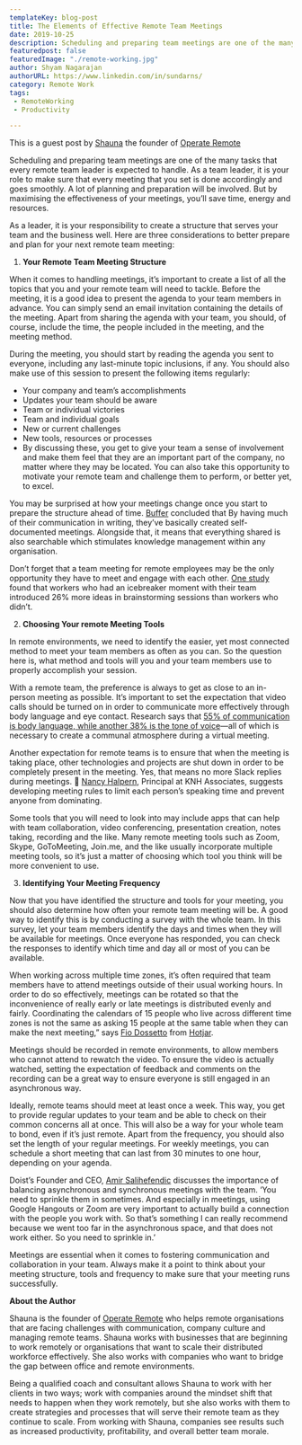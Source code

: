```yaml
---
templateKey: blog-post
title: The Elements of Effective Remote Team Meetings
date: 2019-10-25
description: Scheduling and preparing team meetings are one of the many tasks that every remote team leader is expected to handle. As a team leader, it is your role to make sure that every meeting that you set is done accordingly and goes smoothly. A lot of planning and preparation will be involved. But by maximising the effectiveness of your meetings, you’ll save time, energy and resources.
featuredpost: false
featuredImage: "./remote-working.jpg"
author: Shyam Nagarajan
authorURL: https://www.linkedin.com/in/sundarns/
category: Remote Work
tags:
 - RemoteWorking
 - Productivity

---
```


<!--StartFragment-->

This is a guest post by [Shauna](https://www.linkedin.com/in/shauna-moran-88552151) the founder of [Operate Remote](http://www.operateremote.com/)

Scheduling and preparing team meetings are one of the many tasks that every remote team leader is expected to handle. As a team leader, it is your role to make sure that every meeting that you set is done accordingly and goes smoothly. A lot of planning and preparation will be involved. But by maximising the effectiveness of your meetings, you’ll save time, energy and resources.

As a leader, it is your responsibility to create a structure that serves your team and the business well. Here are three considerations to better prepare and plan for your next remote team meeting:

1. **Your Remote Team Meeting Structure**

When it comes to handling meetings, it’s important to create a list of all the topics that you and your remote team will need to tackle. Before the meeting, it is a good idea to present the agenda to your team members in advance. You can simply send an email invitation containing the details of the meeting. Apart from sharing the agenda with your team, you should, of course, include the time, the people included in the meeting, and the meeting method.

During the meeting, you should start by reading the agenda you sent to everyone, including any last-minute topic inclusions, if any. You should also make use of this session to present the following items regularly:

- Your company and team’s accomplishments
- Updates your team should be aware
- Team or individual victories
- Team and individual goals
- New or current challenges
- New tools, resources or processes
- By discussing these, you get to give your team a sense of involvement and make them feel that they are an important part of the company, no matter where they may be located. You can also take this opportunity to motivate your remote team and challenge them to perform, or better yet, to excel.

You may be surprised at how your meetings change once you start to prepare the structure ahead of time. [Buffer](https://open.buffer.com/asynchronous-meetings/) concluded that By having much of their communication in writing, they’ve basically created self-documented meetings. Alongside that, it means that everything shared is also searchable which stimulates knowledge management within any organisation.

Don’t forget that a team meeting for remote employees may be the only opportunity they have to meet and engage with each other. [One study](https://hbr.org/2017/10/research-for-better-brainstorming-tell-an-embarrassing-story) found that workers who had an icebreaker moment with their team introduced 26% more ideas in brainstorming sessions than workers who didn’t.

2. **Choosing Your remote Meeting Tools**

In remote environments, we need to identify the easier, yet most connected method to meet your team members as often as you can. So the question here is, what method and tools will you and your team members use to properly accomplish your session.

With a remote team, the preference is always to get as close to an in-person meeting as possible. It’s important to set the expectation that video calls should be turned on in order to communicate more effectively through body language and eye contact. Research says that [55% of communication is body language, while another 38% is the tone of voice](https://www.psychologytoday.com/us/blog/beyond-words/201109/is-nonverbal-communication-numbers-game)—all of which is necessary to create a communal atmosphere during a virtual meeting.

Another expectation for remote teams is to ensure that when the meeting is taking place, other technologies and projects are shut down in order to be completely present in the meeting. Yes, that means no more Slack replies during meetings. 🙂 [Nancy Halpern](https://twitter.com/nhalpern), Principal at KNH Associates, suggests developing meeting rules to limit each person’s speaking time and prevent anyone from dominating.

Some tools that you will need to look into may include apps that can help with team collaboration, video conferencing, presentation creation, notes taking, recording and the like. Many remote meeting tools such as Zoom, Skype, GoToMeeting, Join.me, and the like usually incorporate multiple meeting tools, so it’s just a matter of choosing which tool you think will be more convenient to use.

3. **Identifying Your Meeting Frequency**

Now that you have identified the structure and tools for your meeting, you should also determine how often your remote team meeting will be. A good way to identify this is by conducting a survey with the whole team. In this survey, let your team members identify the days and times when they will be available for meetings. Once everyone has responded, you can check the responses to identify which time and day all or most of you can be available.

When working across multiple time zones, it’s often required that team members have to attend meetings outside of their usual working hours. In order to do so effectively, meetings can be rotated so that the inconvenience of really early or late meetings is distributed evenly and fairly. Coordinating the calendars of 15 people who live across different time zones is not the same as asking 15 people at the same table when they can make the next meeting,” says [Fio Dossetto](https://twitter.com/content101) from [Hotjar](https://www.hotjar.com/).

Meetings should be recorded in remote environments, to allow members who cannot attend to rewatch the video. To ensure the video is actually watched, setting the expectation of feedback and comments on the recording can be a great way to ensure everyone is still engaged in an asynchronous way.

Ideally, remote teams should meet at least once a week. This way, you get to provide regular updates to your team and be able to check on their common concerns all at once. This will also be a way for your whole team to bond, even if it’s just remote. Apart from the frequency, you should also set the length of your regular meetings. For weekly meetings, you can schedule a short meeting that can last from 30 minutes to one hour, depending on your agenda.

Doist’s Founder and CEO, [Amir Salihefendic](https://twitter.com/amix3k) discusses the importance of balancing asynchronous and synchronous meetings with the team. ‘You need to sprinkle them in sometimes. And especially in meetings, using Google Hangouts or Zoom are very important to actually build a connection with the people you work with. So that’s something I can really recommend because we went too far in the asynchronous space, and that does not work either. So you need to sprinkle in.’

Meetings are essential when it comes to fostering communication and collaboration in your team. Always make it a point to think about your meeting structure, tools and frequency to make sure that your meeting runs successfully.

**About the Author**

Shauna is the founder of [Operate Remote](http://www.operateremote.com/) who helps remote organisations that are facing challenges with communication, company culture and managing remote teams. Shauna works with businesses that are beginning to work remotely or organisations that want to scale their distributed workforce effectively. She also works with companies who want to bridge the gap between office and remote environments.

Being a qualified coach and consultant allows Shauna to work with her clients in two ways; work with companies around the mindset shift that needs to happen when they work remotely, but she also works with them to create strategies and processes that will serve their remote team as they continue to scale. From working with Shauna, companies see results such as increased productivity, profitability, and overall better team morale.

<!--EndFragment-->
